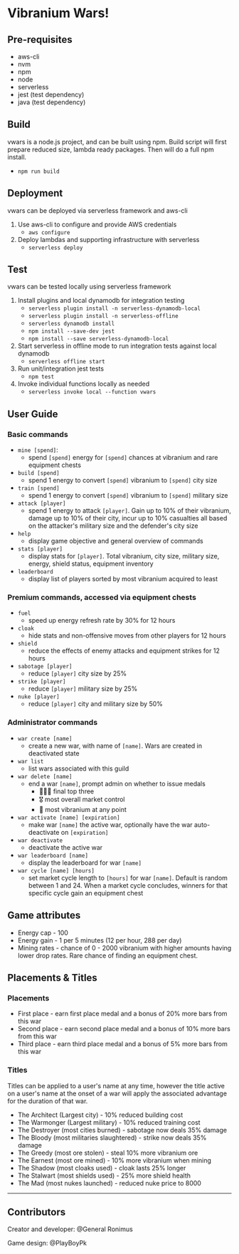# Vibranium Wars!

## Pre-requisites
- aws-cli
- nvm
- npm
- node
- serverless
- jest (test dependency)
- java (test dependency)

## Build
vwars is a node.js project, and can be built using npm. 
Build script will first prepare reduced size, lambda ready packages. Then will do a full npm install.
- `npm run build`

## Deployment
vwars can be deployed via serverless framework and aws-cli
1. Use aws-cli to configure and provide AWS credentials
    - `aws configure`
2. Deploy lambdas and supporting infrastructure with serverless
    - `serverless deploy`

## Test
vwars can be tested locally using serverless framework
1. Install plugins and local dynamodb for integration testing
    - `serverless plugin install -n serverless-dynamodb-local`
    - `serverless plugin install -n serverless-offline`
    - `serverless dynamodb install`
    - `npm install --save-dev jest`
    - `npm install --save serverless-dynamodb-local`
2. Start serverless in offline mode to run integration tests against local dynamodb
    - `serverless offline start`
3. Run unit/integration jest tests
    - `npm test`
4. Invoke individual functions locally as needed
    - `serverless invoke local --function vwars`


## User Guide
### Basic commands

- `mine [spend]`:
    - spend `[spend]` energy for `[spend]` chances at vibranium and rare equipment chests
- `build [spend]`
    - spend 1 energy to convert `[spend]` vibranium to `[spend]` city size
- `train [spend]`
    - spend 1 energy to convert `[spend]` vibranium to `[spend]` military size
- `attack [player]`
    - spend 1 energy to attack `[player]`. Gain up to 10% of their vibranium, damage up to 10% of their city, incur up to 10% casualties all based on the attacker's military size and the defender's city size
- `help`
    - display game objective and general overview of commands
- `stats [player]`
    - display stats for `[player]`. Total vibranium, city size, military size, energy, shield status, equipment inventory
- `leaderboard`
    - display list of players sorted by most vibranium acquired to least

### Premium commands, accessed via equipment chests
- `fuel`
    - speed up energy refresh rate by 30% for 12 hours
- `cloak`
    - hide stats and non-offensive moves from other players for 12 hours
- `shield`
    - reduce the effects of enemy attacks and equipment strikes for 12 hours
- `sabotage [player]`
    - reduce `[player]` city size by 25%
- `strike [player]`
    - reduce `[player]` military size by 25%
- `nuke [player]`
    - reduce `[player]` city and military size by 50%


### Administrator commands
- `war create [name]`
    - create a new war, with name of `[name]`. Wars are created in deactivated state
- `war list`
    - list wars associated with this guild
- `war delete [name]`
    - end a war `[name]`, prompt admin on whether to issue medals
        - 🥇🥈🥉 final top three
        - 🎖 most overall market control
        - 🏅 most vibranium at any point
- `war activate [name] [expiration]`
    - make war `[name]` the active war, optionally have the war auto-deactivate on `[expiration]`
- `war deactivate`
    - deactivate the active war
- `war leaderboard [name]`
    - display the leaderboard for war `[name]`
- `war cycle [name] [hours]`
    - set market cycle length to `[hours]` for war `[name]`. Default is random between 1 and 24. When a market cycle concludes, winners for that specific cycle gain an equipment chest


## Game attributes
- Energy cap - 100
- Energy gain - 1 per 5 minutes (12 per hour, 288 per day)
- Mining rates - chance of 0 - 2000 vibranium with higher amounts having lower drop rates. Rare chance of finding an equipment chest.

## Placements & Titles
### Placements
- First place - earn first place medal and a bonus of 20% more bars from this war
- Second place - earn second place medal and a bonus of 10% more bars from this war
- Third place - earn third place medal and a bonus of 5% more bars from this war
### Titles
Titles can be applied to a user's name at any time, however the title active on a user's name at the onset of a war will apply the associated advantage for the duration of that war.
- The Architect (Largest city) - 10% reduced building cost
- The Warmonger (Largest military) - 10% reduced training cost
- The Destroyer (most cities burned) - sabotage now deals 35% damage
- The Bloody (most militaries slaughtered) - strike now deals 35% damage
- The Greedy (most ore stolen) - steal 10% more vibranium ore
- The Earnest (most ore mined) - 10% more vibranium when mining
- The Shadow (most cloaks used) - cloak lasts 25% longer
- The Stalwart (most shields used) - 25% more shield health
- The Mad (most nukes launched) - reduced nuke price to 8000

---
## Contributors
Creator and developer: @General Ronimus

Game design: @PlayBoyPk
